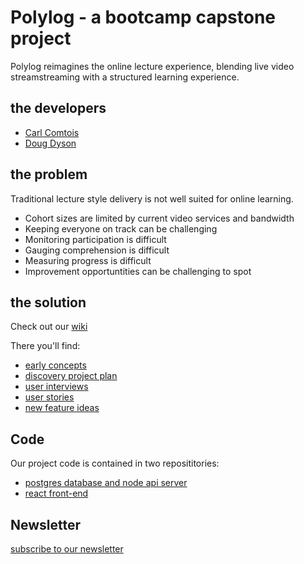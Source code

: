 # Polylog - a bootcamp capstone project
Polylog reimagines the online lecture experience, blending live video streamstreaming with a structured learning experience.

## the developers
* [Carl Comtois](https://github.com/TheMartonfi)
* [Doug Dyson](https://www.linkedin.com/in/douglasdyson/)

## the problem
Traditional lecture style delivery is not well suited for online learning.
* Cohort sizes are limited by current video services and bandwidth
* Keeping everyone on track can be challenging
* Monitoring participation is difficult
* Gauging comprehension is difficult
* Measuring progress is difficult
* Improvement opportuntities can be challenging to spot

## the solution
Check out our [wiki](https://github.com/HatHeadNinja/polylog/wiki)

There you'll find:
* [early concepts](https://github.com/HatHeadNinja/polylog/wiki/Solution-Concepts)
* [discovery project plan](https://github.com/HatHeadNinja/polylog/projects/1)
* [user interviews](https://github.com/HatHeadNinja/polylog/wiki/User-Interviews)
* [user stories](https://github.com/HatHeadNinja/polylog/wiki/User-Stories)
* [new feature ideas](https://github.com/HatHeadNinja/polylog/wiki/New-Feature-Ideas)

## Code
Our project code is contained in two reposititories:
* [postgres database and node api server](https://github.com/TheMartonfi/polylog-api)
* [react front-end](https://github.com/HatHeadNinja/polylog)

## Newsletter
[subscribe to our newsletter](https://mailchi.mp/a9924ea56d53/aagzuqbgwu)


